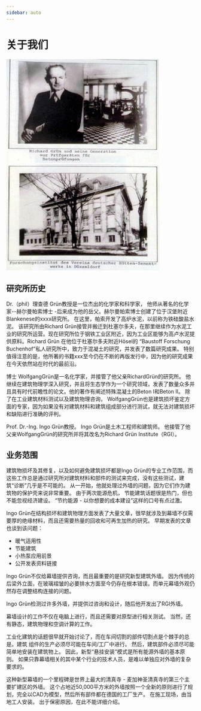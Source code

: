 ```yaml
---
sidebar: auto
---
```

# 关于我们
![about1](/about1.jpg)
![about1](/about2.jpg)

## 研究所历史
Dr.（phil）理查德 Grün教授是一位杰出的化学家和科学家， 他师从著名的化学家--赫尔曼帕索博士 -后来成为他的岳父。赫尔曼帕索博士创建了位于汉堡附近Blankenese的xxxx研究所。 在这里，帕索开发了高炉水泥，以前称为铁硅酸盐水泥。 该研究所由Richard Grün接管并搬迁到杜塞尔多夫，在那里继续作为水泥工业的研究所运营。现在研究所位于钢铁工业区附近，因为工业区能够为高卢水泥提供原料。Richard Grün 在他位于杜塞尔多夫附近Hösel的 “Baustoff Forschung Buchenhof”私人研究所中，致力于混凝土的研究，并发表了数篇研究成果。 特别值得注意的是，他所著的书籍xxx至今仍在不断的再版发行中，因为他的研究成果在今天依然站在时代的最前沿。    

博士 WolfgangGrün是一名化学家，并接管了他父亲RichardGrün的研究所。 他继续在建筑物理学深入研究，并且将生态学作为一个研究领域，发表了数量众多并且具有时代前瞻性的论文。他的著作有阐述特殊混凝土的Beton I和Beton II。 除了在工业建筑材料测试以及建筑物理咨询， WolfgangGrün也是建筑损坏鉴定方面的专家，因为如果没有对建筑材料和建筑组成部分进行测试，就无法对建筑损坏和缺陷进行准确的评判。  

Prof. Dr.-Ing. Ingo Grün教授。 Ingo Grün是土木工程师和建筑师。 他接管了他父亲WolfgangGrün的研究所并将其改名为Richard Grün Institute（RGI）。 

## 业务范围
建筑物损坏及其修复，以及如何避免建筑损坏都是Ingo Grün的专业工作范围，而这些工作总是通过研究所对建筑材料和部件的测试来完成，没有这些测试，建筑“诊断”几乎是不可能的。 从一开始，他就处理过外墙的问题，因为它们作为建筑物的保护壳来说非常重要。 由于两次能源危机， 节能建筑话题很是热门，但也不能忽视经济建设。 “节约能源 - 以你想要的成本建设”这样的口号有点过激。 

Ingo Grün在结构损坏和建筑物理方面发表了大量文章，很早就涉及到幕墙不仅需要厚的绝缘材料，而且还需要热量的回收和可再生加热的研究。 早期发表的文章也谈到该问题：  
- 暖气适用性  
- 节能建筑  
- 小热泵应用前景  
- 公开发表资料链接  

Ingo Grün不仅给幕墙提供咨询，而且最重要的是研究新型建筑外墙。 因为传统的后梁外立面，在玻璃褶皱的必要排水方面至今仍存在根本错误。而单元幕墙外观仍然存在调整结构连接的问题。  

Ingo Grün检测过许多外墙，并提供过咨询和设计，随后他开发出了RGI外墙。 

幕墙设计的工作不仅在电脑上进行，而且还需要对原型进行相关测试。 当然，还有静态，建筑物理和空调计算的工作。 

工业化建筑的话题很早就开始讨论了，而在车间切割的部件切割点是个棘手的总是。建筑 组件的生产必须尽可能在车间/工厂中进行。 然后，建筑部件必须尽可能简单地安装在建筑物上。 因此，新型“悬挂安装”模式是所有能源外墙的基本原则。 如果只靠幕墙相关的其中某个行业的技术人员，是难以单独应对外墙的复杂要求的。 

这种新型幕墙的一个里程碑是世界上最大的清真寺 - 麦加神圣清真寺的第三个主要扩建区的外墙。 这个占地近50,000平方米的外墙按照一个全新的原则进行了规划，完全以CAD为模型，然后所有部件都在德国的工厂生产。 在施工现场，由当地工人安装。 出于保密原因，在此不能详细介绍。  